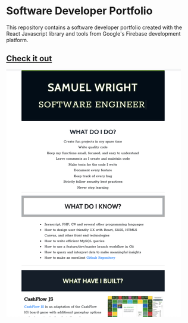# Software Developer Portfolio

This repository contains a software developer portfolio created with the React Javascript library and tools from Google's Firebase development platform. 

## [Check it out](https://samwright.space/) 

![](src/resources/images/portfolio-screenshot01.png)
